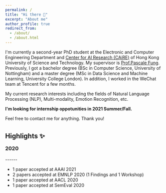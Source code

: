 ```yaml
---
permalink: /
title: "Hi there 🤗"
excerpt: "About me"
author_profile: true
redirect_from:
  - /about/
  - /about.html
---
```


I'm currently a second-year PhD student at the Electronic and Computer Engineering Department and [Center for AI Research (CAiRE)](https://caire.ust.hk/) of Hong Kong University of Science and Technology. My supervisor is [Prof.Pascale Fung](https://pascale.home.ece.ust.hk). Previously, I got a bachelor degree (BSc in Computer Science, University of Nottingham) and a master degree (MSc in Data Science and Machine Learning, University College London). In addition, I worked in the WeChat team at Tencent for a few months.

My current research interests including the fields of Natural Language Processing (NLP), Multi-modality, Emotion Recognition, etc.

**I'm looking for internship oppotunities in 2021 Summer/Fall.**

Feel free to contact me for anything. Thank you!

<h2 style="margin-top:35px; border: none;">Highlights ✨</h2>
<h3 style="margin-top:5px;">2020</h3>
------

* 1 paper accepted at AAAI 2021
* 2 papers accepted at EMNLP 2020 (1 Findings and 1 Workshop)
* 1 paper accepted at AACL 2020
* 1 paper accepted at SemEval 2020
